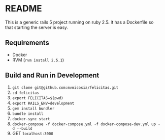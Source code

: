 # README

This is a generic rails 5 project running on ruby 2.5. It has a Dockerfile so that starting the server is easy.

## Requirements

* Docker
* RVM (`rvm install 2.5.1`)

## Build and Run in Development

1. `git clone git@github.com:mvnicosia/felicitas.git`
1. `cd felicitas`
1. `export FELICITAS=$(pwd)`
1. `export RAILS_ENV=development`
1. `gem install bundler`
1. `bundle install`
1. `docker-sync start`
1. `docker-compose -f docker-compose.yml -f docker-compose-dev.yml up -d --build`
1. GET `localhost:3000`
